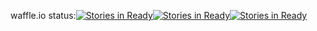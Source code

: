waffle.io status:[![Stories in Ready](https://badge.waffle.io/inJeans/miThesis.png?label=Ready&title=Ready)](https://waffle.io/inJeans/miThesis)[![Stories in Ready](https://badge.waffle.io/inJeans/miThesis.png?label=In%20Progress&title=In%20Progress)](https://waffle.io/inJeans/miThesis)[![Stories in Ready](https://badge.waffle.io/inJeans/miThesis.png?label=Done&title=Done)](https://waffle.io/inJeans/miThesis)
